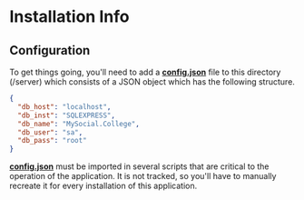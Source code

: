 # Installation Info

## Configuration

To get things going, you'll need to add a **[config.json](config.json)** 
file to this directory (/server) which consists of a JSON object 
which has the following structure.

```JSON
{
  "db_host": "localhost",
  "db_inst": "SQLEXPRESS",
  "db_name": "MySocial.College",
  "db_user": "sa",
  "db_pass": "root"
}
```

**[config.json](config.json)** must be imported in several
scripts that are critical to the operation of the application.
It is not tracked, so you'll have to manually recreate it 
for every installation of this application.